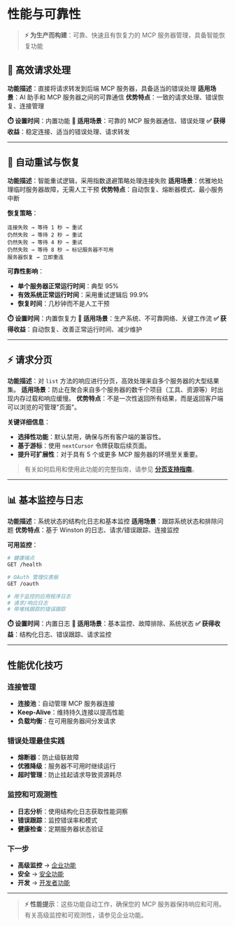 # 性能与可靠性

> **⚡ 为生产而构建**：可靠、快速且有恢复力的 MCP 服务器管理，具备智能恢复功能

## 🔄 高效请求处理

**功能描述**：直接将请求转发到后端 MCP 服务器，具备适当的错误处理
**适用场景**：AI 助手和 MCP 服务器之间的可靠通信
**优势特点**：一致的请求处理、错误恢复、连接管理

**⏱️ 设置时间**：内置功能
**🎯 适用场景**：可靠的 MCP 服务器通信、错误处理
**✅ 获得收益**：稳定连接、适当的错误处理、请求转发

---

## 🔄 自动重试与恢复

**功能描述**：智能重试逻辑，采用指数退避策略处理连接失败
**适用场景**：优雅地处理临时服务器故障，无需人工干预
**优势特点**：自动恢复、熔断器模式、最小服务中断

**恢复策略**：

```
连接失败 → 等待 1 秒 → 重试
仍然失败 → 等待 2 秒 → 重试
仍然失败 → 等待 4 秒 → 重试
仍然失败 → 等待 8 秒 → 标记服务器不可用
服务器恢复 → 立即重连
```

**可靠性影响**：

- **单个服务器正常运行时间**：典型 95%
- **有效系统正常运行时间**：采用重试逻辑后 99.9%
- **恢复时间**：几秒钟而不是人工干预

**⏱️ 设置时间**：内置恢复力
**🎯 适用场景**：生产系统、不可靠网络、关键工作流
**✅ 获得收益**：自动恢复、改善正常运行时间、减少维护

---

## ⚡️ 请求分页

**功能描述**：对 `list` 方法的响应进行分页，高效处理来自多个服务器的大型结果集。
**适用场景**：防止在聚合来自多个服务器的数千个项目（工具、资源等）时出现内存过载和响应缓慢。
**优势特点**：不是一次性返回所有结果，而是返回客户端可以浏览的可管理"页面"。

**关键详细信息**：

- **选择性功能**：默认禁用，确保与所有客户端的兼容性。
- **基于游标**：使用 `nextCursor` 令牌获取后续页面。
- **提升可扩展性**：对于具有 5 个或更多 MCP 服务器的环境至关重要。

> 有关如何启用和使用此功能的完整指南，请参见 **[分页支持指南](../pagination.md)**。

---

## 📊 基本监控与日志

**功能描述**：系统状态的结构化日志和基本监控
**适用场景**：跟踪系统状态和排除问题
**优势特点**：基于 Winston 的日志、请求/错误跟踪、连接监控

**可用监控**：

```bash
# 健康端点
GET /health

# OAuth 管理仪表板
GET /oauth

# 用于监控的应用程序日志
# 请求/响应日志
# 带堆栈跟踪的错误跟踪
```

**⏱️ 设置时间**：内置日志
**🎯 适用场景**：基本监控、故障排除、系统状态
**✅ 获得收益**：结构化日志、错误跟踪、请求监控

---

## 性能优化技巧

### 连接管理

- **连接池**：自动管理 MCP 服务器连接
- **Keep-Alive**：维持持久连接以提高性能
- **负载均衡**：在可用服务器间分发请求

### 错误处理最佳实践

- **熔断器**：防止级联故障
- **优雅降级**：服务器不可用时继续运行
- **超时管理**：防止挂起请求导致资源耗尽

### 监控和可观测性

- **日志分析**：使用结构化日志获取性能洞察
- **错误跟踪**：监控错误率和模式
- **健康检查**：定期服务器状态验证

### 下一步

- **高级监控** → [企业功能](/guide/features/enterprise)
- **安全** → [安全功能](/guide/features/security)
- **开发** → [开发者功能](/guide/features/developer)

---

> **⚡ 性能提示**：这些功能自动工作，确保您的 MCP 服务器保持响应和可用。有关高级监控和可观测性，请参见企业功能。
